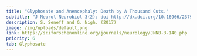 ```yaml
---
title: "Glyphosate and Anencephaly: Death by A Thousand Cuts."
subtitle: "J Neurol Neurobiol 3(2): doi http://dx.doi.org/10.16966/2379-7150.140"
description: S. Seneff and G. Nigh. (2017)
image: /img/uploads/default.png
link: https://sciforschenonline.org/journals/neurology/JNNB-3-140.php
priority: 6
tab: Glyphosate
---
```


